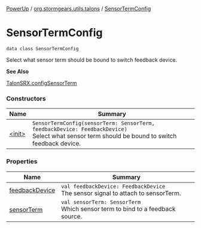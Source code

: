 [PowerUp](../../index.md) / [org.stormgears.utils.talons](../index.md) / [SensorTermConfig](./index.md)

# SensorTermConfig

`data class SensorTermConfig`

Select what sensor term should be bound to switch feedback device.

**See Also**

[TalonSRX.configSensorTerm](#)

### Constructors

| Name | Summary |
|---|---|
| [&lt;init&gt;](-init-.md) | `SensorTermConfig(sensorTerm: SensorTerm, feedbackDevice: FeedbackDevice)`<br>Select what sensor term should be bound to switch feedback device. |

### Properties

| Name | Summary |
|---|---|
| [feedbackDevice](feedback-device.md) | `val feedbackDevice: FeedbackDevice`<br>The sensor signal to attach to sensorTerm. |
| [sensorTerm](sensor-term.md) | `val sensorTerm: SensorTerm`<br>Which sensor term to bind to a feedback source. |
